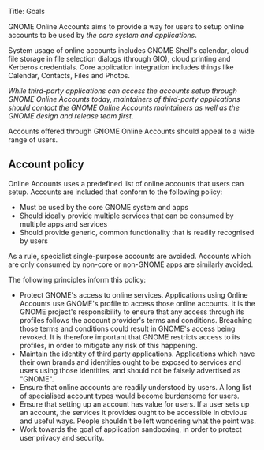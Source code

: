 Title: Goals

GNOME Online Accounts aims to provide a way for users to setup online accounts
to be used by *the core system and applications*.

System usage of online accounts includes GNOME Shell's calendar, cloud file
storage in file selection dialogs (through GIO), cloud printing and Kerberos
credentials. Core application integration includes things like Calendar,
Contacts, Files and Photos.

*While third-party applications can access the accounts setup through GNOME
Online Accounts today, maintainers of third-party applications should contact
the GNOME Online Accounts maintainers as well as the GNOME design and release
team first*.

Accounts offered through GNOME Online Accounts should appeal to a wide range
of users.

## Account policy

Online Accounts uses a predefined list of online accounts that users can setup.
Accounts are included that conform to the following policy:

- Must be used by the core GNOME system and apps
- Should ideally provide multiple services that can be consumed by multiple
  apps and services
- Should provide generic, common functionality that is readily recognised by
  users 

As a rule, specialist single-purpose accounts are avoided. Accounts which are
only consumed by non-core or non-GNOME apps are similarly avoided.

The following principles inform this policy:

- Protect GNOME's access to online services. Applications using Online Accounts
  use GNOME's profile to access those online accounts. It is the GNOME project's
  responsibility to ensure that any access through its profiles follows the
  account provider's terms and conditions. Breaching those terms and conditions
  could result in GNOME's access being revoked. It is therefore important that
  GNOME restricts access to its profiles, in order to mitigate any risk of this
  happening.
- Maintain the identity of third party applications. Applications which have
  their own brands and identities ought to be exposed to services and users
  using those identities, and should not be falsely advertised as "GNOME".
- Ensure that online accounts are readily understood by users. A long list of
  specialised account types would become burdensome for users.
- Ensure that setting up an account has value for users. If a user sets up an
  account, the services it provides ought to be accessible in obvious and
  useful ways. People shouldn't be left wondering what the point was.
- Work towards the goal of application sandboxing, in order to protect user
  privacy and security. 
